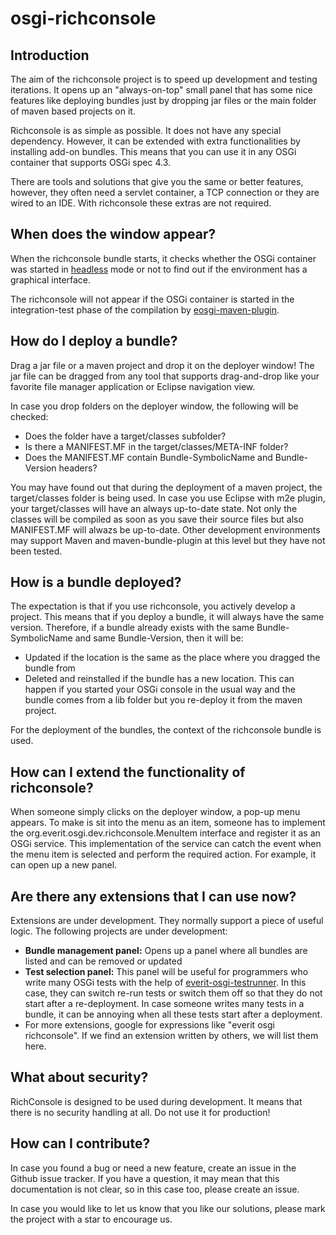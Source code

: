 osgi-richconsole
================


Introduction
------------

The aim of the richconsole project is to speed up development and testing
iterations. It opens up an "always-on-top" small panel that has some nice
features like deploying bundles just by dropping jar files or the main
folder of maven based projects on it.

Richconsole is as simple as possible. It does not have any special
dependency. However, it can be extended with extra functionalities by
installing add-on bundles. This means that you can use it in any
OSGi container that supports OSGi spec 4.3.

There are tools and solutions that give you the same or better features,
however, they often need a servlet container, a TCP connection or they
are wired to an IDE. With richconsole these extras are not required.


When does the window appear?
----------------------------

When the richconsole bundle starts, it checks whether the OSGi container
was started in [headless][1] mode or not to find out if the environment 
has a graphical interface.

The richconsole will not appear if the OSGi container is started in the
integration-test phase of the compilation by [eosgi-maven-plugin][2].


How do I deploy a bundle?
-------------------------

Drag a jar file or a maven project and drop it on the deployer window!
The jar file can be dragged from any tool that supports drag-and-drop
like your favorite file manager application or Eclipse navigation view.

In case you drop folders on the deployer window, the following will
be checked:

 - Does the folder have a target/classes subfolder?
 - Is there a MANIFEST.MF in the target/classes/META-INF folder?
 - Does the MANIFEST.MF contain Bundle-SymbolicName and Bundle-Version
   headers?

You may have found out that during the deployment of a maven project,
the target/classes folder is being used. In case you use Eclipse with m2e 
plugin, your target/classes will have an always up-to-date state. Not only 
the classes will be compiled as soon as you save their source files but also
MANIFEST.MF will alwazs be up-to-date. Other development environments may
support Maven and maven-bundle-plugin at this level but they have not been 
tested.


How is a bundle deployed?
-------------------------

The expectation is that if you use richconsole, you actively develop a
project. This means that if you deploy a bundle, it will always have the
same version. Therefore, if a bundle already exists with the same
Bundle-SymbolicName and same Bundle-Version, then it will be:

 - Updated if the location is the same as the place where you dragged
   the bundle from
 - Deleted and reinstalled if the bundle has a new location. This can
   happen if you started your OSGi console in the usual way and the bundle
   comes from a lib folder but you re-deploy it from the maven project.

For the deployment of the bundles, the context of the richconsole 
bundle is used.


How can I extend the functionality of richconsole?
--------------------------------------------------

When someone simply clicks on the deployer window, a pop-up menu appears.
To make is sit into the menu as an item, someone has to implement the
org.everit.osgi.dev.richconsole.MenuItem interface and register it as
an OSGi service. This implementation of the service can catch the event
when the menu item is selected and perform the required action. For 
example, it can open up a new panel.


Are there any extensions that I can use now?
--------------------------------------------

Extensions are under development. They normally support a piece of useful 
logic. The following projects are under development:

 - __Bundle management panel:__ Opens up a panel where all bundles are
   listed and can be removed or updated
 - __Test selection panel:__ This panel will be useful for programmers
   who write many OSGi tests with the help of [everit-osgi-testrunner][3].
   In this case, they can switch re-run tests or switch them off so that they
   do not start after a re-deployment. In case someone writes many
   tests in a bundle, it can be annoying when all these tests start after a
   deployment.
 - For more extensions, google for expressions like "everit osgi richconsole".
   If we find an extension written by others, we will list them here. 


What about security?
--------------------

RichConsole is designed to be used during development. It means that
there is no security handling at all. Do not use it for production!


How can I contribute?
---------------------

In case you found a bug or need a new feature, create an issue in the Github
issue tracker. If you have a question, it may mean that this documentation
is not clear, so in this case too, please create an issue.

In case you would like to let us know that you like our solutions, please
mark the project with a star to encourage us. 


[1]: http://docs.oracle.com/javase/6/docs/api/java/awt/GraphicsEnvironment.html#isHeadless()
[2]: https://github.com/everit-org/eosgi-maven-plugin
[3]: https://github.com/everit-org/osgi-testrunner
[5]: http://everit.org/mvnsites/osgi-richconsole/